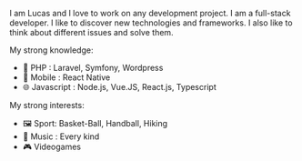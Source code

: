 I am Lucas and I love to work on any development project. I am a full-stack developer. I like to discover new technologies and frameworks. I also like to think about different issues and solve them.

My strong knowledge:
- 🐘 PHP : Laravel, Symfony, Wordpress
- 📱 Mobile : React Native
- 🌐 Javascript : Node.js, Vue.JS, React.js, Typescript

My strong interests:
- 🖼 Sport: Basket-Ball, Handball, Hiking
- 🎵 Music : Every kind
- 🎮 Videogames
